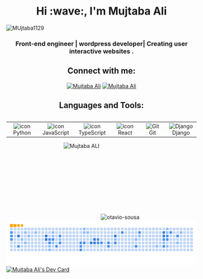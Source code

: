 <h1 align="center">Hi :wave:, I'm Mujtaba Ali</h1>
<p align="left"> <img src="https://komarev.com/ghpvc/?username=MUjtaba1129&label=Profile%20views&color=0e75b6&style=flat" alt="MUjtaba1129" /> </p>
<h3 align="center">Front-end engineer | wordpress developer| Creating user interactive websites .</h3>
<h2 align="center">Connect with me:</h2>
<p align="center">
  <a href="https:// target="blank"><img align="center" src="https://raw.githubusercontent.com/rahuldkjain/github-profile-readme-generator/master/src/images/icons/Social/instagram.svg" alt="Mujtaba Ali" height="30" width="40" /></a>
  <a href="https://www.linkedin.com/in/mujtabaali1129 target="blank"><img align="center" src="https://raw.githubusercontent.com/rahuldkjain/github-profile-readme-generator/master/src/images/icons/Social/linked-in-alt.svg" alt="Mujtaba Ali" height="30" width="40" /></a>
</p>

<h2 align="center">Languages and Tools:</h2>
<div style="display: flex; align-items: flex-start; align: center">
<table align="center">
  <tr>
    <td align="center" width="96">
        <img src="https://techstack-generator.vercel.app/python-icon.svg" alt="icon" width="65" height="65" />
      <br>Python
    </td>
    <td align="center" width="96">
        <img src="https://techstack-generator.vercel.app/js-icon.svg" alt="icon" width="65" height="65" />
      <br>JavaScript
    </td>
    <td align="center" width="96">
        <img src="https://techstack-generator.vercel.app/ts-icon.svg" alt="icon" width="65" height="65" />
      <br>TypeScript
    </td>
    <td align="center" width="96">
        <img src="https://techstack-generator.vercel.app/react-icon.svg" alt="icon" width="65" height="65" />
      <br>React
    </td>
    <td align="center" width="96">
        <img src="https://techstack-generator.vercel.app/github-icon.svg" width="65" height="65" alt="Git" />
      <br>Git
    </td>
    <td align="center" width="96">
        <img src="https://techstack-generator.vercel.app/django-icon.svg" width="65" height="65" alt="Django" />
      <br>Django
    </td>
  
 </tr>
</table>
</div>
<div style="text-align: center;">
  <div style="display: inline-block; height: 100%;">
    <picture>
      <source media="(prefers-color-scheme: dark)" srcset="https://github-readme-stats.vercel.app/api/top-langs?username=MUjtaba1129&show_icons=true&theme=dracula&locale=en&layout=compact" />
      <source media="(prefers-color-scheme: light)" srcset="https://github-readme-stats.vercel.app/api/top-langs?username=MUjtaba1129&show_icons=true&locale=en&layout=compact" />
      <img align="left" src="https://github-readme-stats.vercel.app/api/top-langs?username=MUjtaba1129&show_icons=true&theme=dracula&locale=en&layout=compact" alt="Mujtaba ALI" style="height: 200px;" />
    </picture>
  </div>
  <div style="display: inline-block; height: 100%;">
    <picture>
      <source media="(prefers-color-scheme: dark)" srcset="https://github-readme-stats.vercel.app/api?username=otaviossousa&show_icons=true&theme=dracula&locale=en" />
      <source media="(prefers-color-scheme: light)" srcset="https://github-readme-stats.vercel.app/api?username=otaviossousa&show_icons=true&locale=en" />
      <img align="center" src="https://github-readme-stats.vercel.app/api?username=otaviossousa&show_icons=true&theme=dracula&locale=en" alt="otavio-sousa" style="height: 200px;" />
    </picture>
  </div>
</div>

<div style="text-align: center;">
  <picture>
    <source media="(prefers-color-scheme: dark)" srcset="https://github.com/otaviossousa/otaviossousa/blob/output/github-snake-dark.svg" />
    <source media="(prefers-color-scheme: light)" srcset="https://github.com/otaviossousa/otaviossousa/blob/output/github-snake.svg" />
    <img alt="github-snake" src="https://github.com/otaviossousa/otaviossousa/blob/output/ocean.gif" />
  </picture>
</div>
<a href="https://app.daily.dev/mujtaba1129"><img src="https://api.daily.dev/devcards/v2/fuU0TvOHh1h3BVkhDKfrh.png?type=wide&r=x0i" width="652" alt="Mujtaba Ali's Dev Card"/></a>
